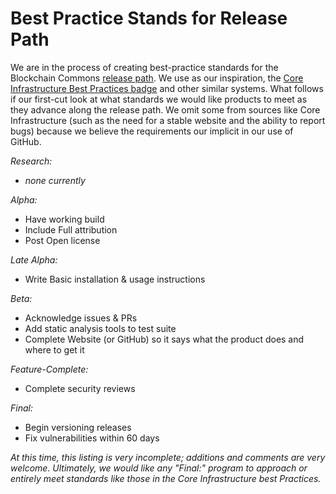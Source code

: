 # Best Practice Stands for Release Path
We are in the process of creating best-practice standards for the Blockchain Commons [release path](release-path.md). We use as our inspiration, the [Core Infrastructure Best Practices badge](https://github.com/coreinfrastructure/best-practices-badge) and other similar systems.
What follows if our first-cut look at what standards we would like products to meet as they advance along the release path. We omit some from sources like Core Infrastructure (such as the need for a stable website and the ability to report bugs) because we believe the requirements our implicit in our use of GitHub.

*Research:*
   * _none currently_
   
*Alpha:*
   * Have working build
   * Include Full attribution
   * Post Open license
   
*Late Alpha:*
   * Write Basic installation & usage instructions
   
*Beta:*
   * Acknowledge issues & PRs
   * Add static analysis tools to test suite
   * Complete Website (or GitHub) so it says what the product does and where to get it

*Feature-Complete:*
   * Complete security reviews

*Final:*
   * Begin versioning releases
   * Fix vulnerabilities within 60 days

_At this time, this listing is very incomplete; additions and comments are very welcome. Ultimately, we would like any "Final:" program to approach or entirely meet standards like those in the Core Infrastructure best Practices._
